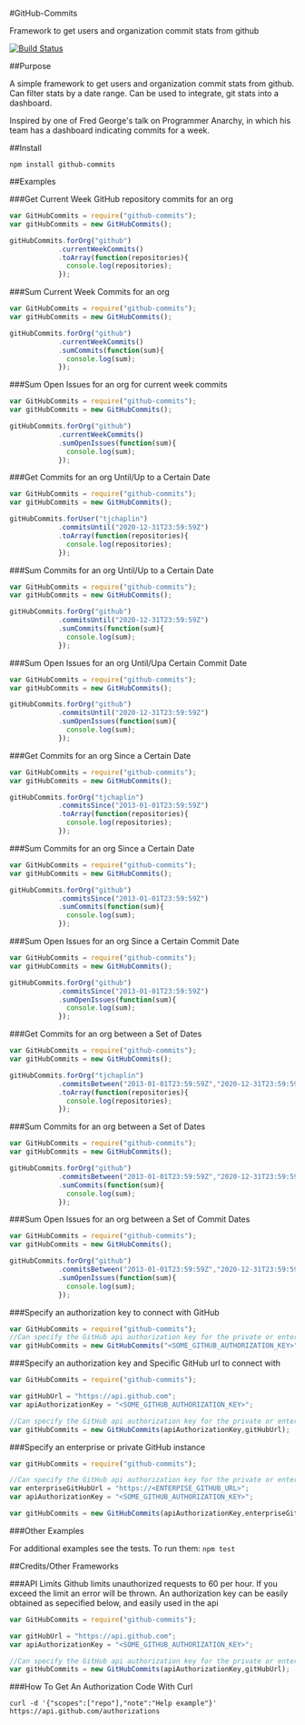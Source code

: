 #GitHub-Commits

  Framework to get users and organization commit stats from github

[![Build Status](https://travis-ci.org/tjchaplin/github-commits.png)](https://travis-ci.org/tjchaplin/github-commits)

##Purpose

  A simple framework to get users and organization commit stats from github.  Can filter stats by a date range. Can be used to integrate, git stats into a dashboard.

  Inspired by one of Fred George's talk on Programmer Anarchy, in which his team has a dashboard indicating commits for a week.

##Install

  `npm install github-commits`

##Examples

###Get Current Week GitHub repository commits for an org

  ```javascript
  var GitHubCommits = require("github-commits");
  var gitHubCommits = new GitHubCommits();

  gitHubCommits.forOrg("github")
              .currentWeekCommits()
              .toArray(function(repositories){
                console.log(repositories);
              });
  ```
  
###Sum Current Week Commits for an org

  ```javascript
  var GitHubCommits = require("github-commits");
  var gitHubCommits = new GitHubCommits();

  gitHubCommits.forOrg("github")
              .currentWeekCommits()
              .sumCommits(function(sum){
                console.log(sum);
              });
  ```
###Sum Open Issues for an org for current week commits

  ```javascript
  var GitHubCommits = require("github-commits");
  var gitHubCommits = new GitHubCommits();

  gitHubCommits.forOrg("github")
              .currentWeekCommits()
              .sumOpenIssues(function(sum){
                console.log(sum);
              });
  ```
  
###Get Commits for an org Until/Up to a Certain Date

  ```javascript
  var GitHubCommits = require("github-commits");
  var gitHubCommits = new GitHubCommits();

  gitHubCommits.forUser("tjchaplin")
              .commitsUntil("2020-12-31T23:59:59Z")
              .toArray(function(repositories){
                console.log(repositories);
              });
  ```
  
###Sum Commits for an org Until/Up to a Certain Date

  ```javascript
  var GitHubCommits = require("github-commits");
  var gitHubCommits = new GitHubCommits();

  gitHubCommits.forOrg("github")
              .commitsUntil("2020-12-31T23:59:59Z")
              .sumCommits(function(sum){
                console.log(sum);
              });
  ```
  
###Sum Open Issues for an org Until/Upa Certain Commit Date

  ```javascript
  var GitHubCommits = require("github-commits");
  var gitHubCommits = new GitHubCommits();

  gitHubCommits.forOrg("github")
              .commitsUntil("2020-12-31T23:59:59Z")
              .sumOpenIssues(function(sum){
                console.log(sum);
              });
  ```
  
###Get Commits for an org Since a Certain Date

  ```javascript
  var GitHubCommits = require("github-commits");
  var gitHubCommits = new GitHubCommits();

  gitHubCommits.forOrg("tjchaplin")
              .commitsSince("2013-01-01T23:59:59Z")
              .toArray(function(repositories){
                console.log(repositories);
              });
  ```
  
###Sum Commits for an org Since a Certain Date

  ```javascript
  var GitHubCommits = require("github-commits");
  var gitHubCommits = new GitHubCommits();

  gitHubCommits.forOrg("github")
              .commitsSince("2013-01-01T23:59:59Z")
              .sumCommits(function(sum){
                console.log(sum);
              });
  ```
###Sum Open Issues for an org Since a Certain Commit Date

  ```javascript
  var GitHubCommits = require("github-commits");
  var gitHubCommits = new GitHubCommits();

  gitHubCommits.forOrg("github")
              .commitsSince("2013-01-01T23:59:59Z")
              .sumOpenIssues(function(sum){
                console.log(sum);
              });
  ```
###Get Commits for an org between a Set of Dates

  ```javascript
  var GitHubCommits = require("github-commits");
  var gitHubCommits = new GitHubCommits();

  gitHubCommits.forOrg("tjchaplin")
              .commitsBetween("2013-01-01T23:59:59Z","2020-12-31T23:59:59Z")
              .toArray(function(repositories){
                console.log(repositories);
              });
  ```
  
###Sum Commits for an org between a Set of Dates

  ```javascript
  var GitHubCommits = require("github-commits");
  var gitHubCommits = new GitHubCommits();

  gitHubCommits.forOrg("github")
              .commitsBetween("2013-01-01T23:59:59Z","2020-12-31T23:59:59Z")
              .sumCommits(function(sum){
                console.log(sum);
              });
  ```
###Sum Open Issues for an org between a Set of Commit Dates

  ```javascript
  var GitHubCommits = require("github-commits");
  var gitHubCommits = new GitHubCommits();

  gitHubCommits.forOrg("github")
              .commitsBetween("2013-01-01T23:59:59Z","2020-12-31T23:59:59Z")
              .sumOpenIssues(function(sum){
                console.log(sum);
              });
  ```


###Specify an authorization key to connect with GitHub

  ```javascript
  var GitHubCommits = require("github-commits");
  //Can specify the GitHub api authorization key for the private or enterprise instance
  var gitHubCommits = new GitHubCommits("<SOME_GITHUB_AUTHORIZATION_KEY>");
  ```

###Specify an authorization key and Specific GitHub url to connect with

  ```javascript
  var GitHubCommits = require("github-commits");
  
  var gitHubUrl = "https://api.github.com";
  var apiAuthorizationKey = "<SOME_GITHUB_AUTHORIZATION_KEY>";
  
  //Can specify the GitHub api authorization key for the private or enterprise instance
  var gitHubCommits = new GitHubCommits(apiAuthorizationKey,gitHubUrl);
  ```

###Specify an enterprise or private GitHub instance

  ```javascript
  var gitHubCommits = require("github-commits");

  //Can specify the GitHub api authorization key for the private or enterprise instance
  var enterpriseGitHubUrl = "https://<ENTERPISE_GITHUB_URL>";
  var apiAuthorizationKey = "<SOME_GITHUB_AUTHORIZATION_KEY>";
  
  var gitHubCommits = new GitHubCommits(apiAuthorizationKey,enterpriseGitHubUrl);
  ```

###Other Examples

  For additional examples see the tests.  To run them:
  `npm test`
  
##Credits/Other Frameworks

###API Limits
  Github limits unauthorized requests to 60 per hour.  If you exceed the limit an error will be thrown.
  An authorization key can be easily obtained as sepecified below, and easily used in the api
  
  ```javascript
  var GitHubCommits = require("github-commits");
  
  var gitHubUrl = "https://api.github.com";
  var apiAuthorizationKey = "<SOME_GITHUB_AUTHORIZATION_KEY>";
  
  //Can specify the GitHub api authorization key for the private or enterprise instance
  var gitHubCommits = new GitHubCommits(apiAuthorizationKey,gitHubUrl);
  ```
  
###How To Get An Authorization Code With Curl

  `curl -d '{"scopes":["repo"],"note":"Help example"}' https://api.github.com/authorizations`
